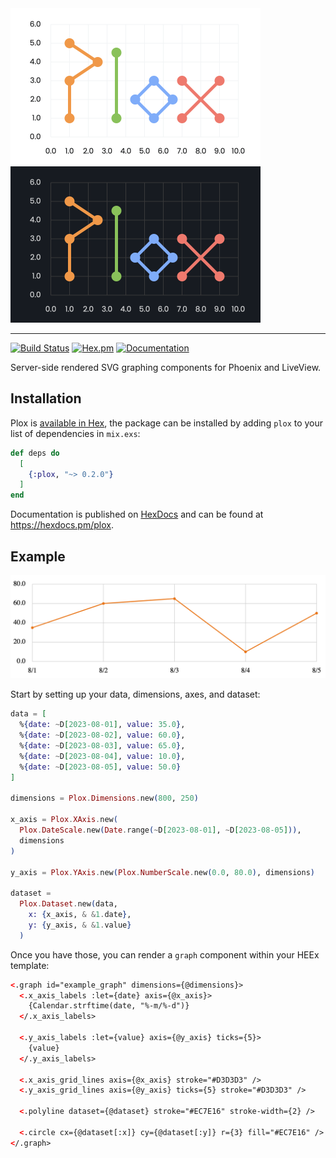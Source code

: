 <img width="400" src="images/logo-plot@2x.png#gh-light-mode-only" alt="Plox">
<img width="400" src="images/logo-plot-dark@2x.png#gh-dark-mode-only" alt="Plox">

---

[![Build Status](https://github.com/gridpoint-com/plox/actions/workflows/ci.yml/badge.svg)](https://github.com/gridpoint-com/plox/actions) [![Hex.pm](https://img.shields.io/hexpm/v/plox.svg)](https://hex.pm/packages/plox) [![Documentation](https://img.shields.io/badge/documentation-gray)](https://hexdocs.pm/plox/)

Server-side rendered SVG graphing components for Phoenix and LiveView.

## Installation

Plox is [available in Hex](https://hex.pm/packages/plox), the package can be
installed by adding `plox` to your list of dependencies in `mix.exs`:

```elixir
def deps do
  [
    {:plox, "~> 0.2.0"}
  ]
end
```

Documentation is published on [HexDocs](https://hexdocs.pm) and can be found at
<https://hexdocs.pm/plox>.

## Example

<img width="740" src="images/readme-example-plot@2x.png" alt="Example screenshot">

Start by setting up your data, dimensions, axes, and dataset:

```elixir
data = [
  %{date: ~D[2023-08-01], value: 35.0},
  %{date: ~D[2023-08-02], value: 60.0},
  %{date: ~D[2023-08-03], value: 65.0},
  %{date: ~D[2023-08-04], value: 10.0},
  %{date: ~D[2023-08-05], value: 50.0}
]

dimensions = Plox.Dimensions.new(800, 250)

x_axis = Plox.XAxis.new(
  Plox.DateScale.new(Date.range(~D[2023-08-01], ~D[2023-08-05])),
  dimensions
)

y_axis = Plox.YAxis.new(Plox.NumberScale.new(0.0, 80.0), dimensions)

dataset =
  Plox.Dataset.new(data,
    x: {x_axis, & &1.date},
    y: {y_axis, & &1.value}
  )
```

Once you have those, you can render a `graph` component within your HEEx template:

```html
<.graph id="example_graph" dimensions={@dimensions}>
  <.x_axis_labels :let={date} axis={@x_axis}>
    {Calendar.strftime(date, "%-m/%-d")}
  </.x_axis_labels>

  <.y_axis_labels :let={value} axis={@y_axis} ticks={5}>
    {value}
  </.y_axis_labels>

  <.x_axis_grid_lines axis={@x_axis} stroke="#D3D3D3" />
  <.y_axis_grid_lines axis={@y_axis} ticks={5} stroke="#D3D3D3" />

  <.polyline dataset={@dataset} stroke="#EC7E16" stroke-width={2} />

  <.circle cx={@dataset[:x]} cy={@dataset[:y]} r={3} fill="#EC7E16" />
</.graph>
```
